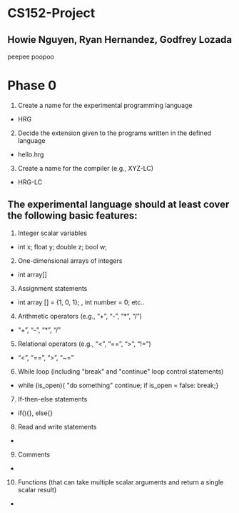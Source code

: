 # CS152-Project
## Howie Nguyen, Ryan Hernandez, Godfrey Lozada

peepee poopoo

# Phase 0

1. Create a name for the experimental programming language
* HRG

2. Decide the extension given to the programs written in the defined language
* hello.hrg

3. Create a name for the compiler (e.g., XYZ-LC)
* HRG-LC

## The experimental language should at least cover the following basic features:

1. Integer scalar variables
* int x; float y; double z; bool w;

2. One-dimensional arrays of integers
* int array[]

3. Assignment statements
* int array [] = {1, 0, 1}; , int number = 0; etc..

4. Arithmetic operators (e.g., “+”, “-”, “*”, “/”)
* “+”, “-”, “*”, “/”

5. Relational operators (e.g., “<”, “==”, “>”, “!=”)
* “<”, “==”, “>”, “~=”

6. While loop (including "break" and "continue" loop control statements)
*  while (is_open){ "do something" continue; if is_open = false: break;}

7. If-then-else statements
* if(){}, else{}

8. Read and write statements
* 

9. Comments
*

10. Functions (that can take multiple scalar arguments and return a single scalar result)
*

